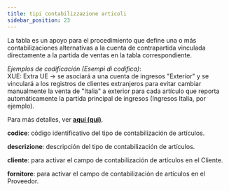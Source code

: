 ```yaml
---
title: tipi contabilizzazione articoli
sidebar_position: 23
---
```


La tabla es un apoyo para el procedimiento que define una o más contabilizaciones alternativas a la cuenta de contrapartida vinculada directamente a la partida de ventas en la tabla correspondiente. 

*Ejemplos de codificación (Esempi di codifica)*:  
XUE: Extra UE -> se asociará a una cuenta de ingresos "Exterior" y se vinculará a los registros de clientes extranjeros para evitar cambiar manualmente la venta de "Italia" a exterior para cada artículo que reporta automáticamente la partida principal de ingresos (Ingresos Italia, por ejemplo).  

Para más detalles, ver [**aquí (qui)**](/docs/erp-home/registers/contacts/create-new-contact/accounting-data/customer-vendors-data/finance).  

**codice**: código identificativo del tipo de contabilización de artículos.  

**descrizione**: descripción del tipo de contabilización de artículos.  

**cliente**: para activar el campo de contabilización de artículos en el Cliente.  

**fornitore**: para activar el campo de contabilización de artículos en el Proveedor.